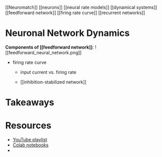 [[Neuromatch]]
[[neurons]]
[[neural rate models]]
[[dynamical systems]]
[[feedforward network]]
[[firing rate curve]]
[[recurrent networks]]


# Neuronal Network Dynamics
**Components of [[feedforward network]]**:
![[feedforward_neural_network.png]]

- firing rate curve
	- input current vs. firing rate 

	- [[inhibition-stabilized network]]

# Takeaways


# Resources
- [YouTube playlist](https://www.youtube.com/playlist?list=PLkBQOLLbi18PrZb52EVhNgrfPjLF0OPEJ)
- [Colab notebooks](https://github.com/NeuromatchAcademy/course-content/blob/master/tutorials/README.md#w2d1---bayesian-statistics)
- 